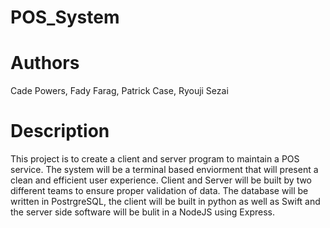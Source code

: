 # POS_System
# Authors

Cade Powers, Fady Farag, Patrick Case, Ryouji Sezai

# Description

This project is to create a client and server program to maintain a POS service. The system will be a terminal based enviorment that will present a clean and efficient user experience. Client and Server will be built by two different teams to ensure proper validation of data. The database will be written in PostrgreSQL, the client will be built in python as well as Swift and the server side software will be bulit in a NodeJS using Express.
